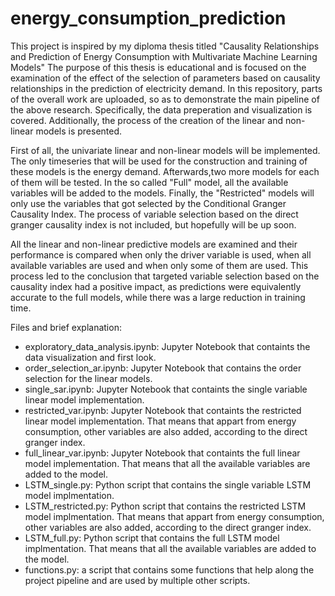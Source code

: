 # energy_consumption_prediction

This project is inspired by my diploma thesis titled "Causality Relationships and Prediction of Energy Consumption with Multivariate Machine Learning Models"
The purpose of this thesis is educational and  is focused on the examination of the effect of the selection of parameters based on causality relationships in the prediction of electricity demand. In this repository, parts of the overall work are uploaded, so as to demonstrate the main pipeline of the above research. Specifically, the data preperation and visualization is covered. Additionally, the process of the creation of the linear and non-linear models is presented.

First of all, the univariate linear and non-linear models will be implemented. The only timeseries that will be used for the construction and training of these models is the energy demand. Afterwards,two more models for each of them will be tested. In the so called "Full" model, all the available variables will be added to the models. Finally, the "Restricted" models will only use the variables that got selected by the Conditional Granger Causality Index. The process of variable selection based on the direct granger causality index is not included, but hopefully will be up soon. 

All the linear and non-linear predictive models are examined and their performance is compared when only the driver variable is used, when all available variables are used and when only some of them are used. This process led to the conclusion that targeted variable selection based on the causality index had a positive impact, as predictions were equivalently accurate to the full models, while there was a large reduction in training time.

Files and brief explanation:

- exploratory_data_analysis.ipynb: Jupyter Notebook that containts the data visualization and first look.
- order_selection_ar.ipynb: Jupyter Notebook that contains the order selection for the linear models.
- single_sar.ipynb: Jupyter Notebook that containts the  single variable linear model implementation.
- restricted_var.ipynb: Jupyter Notebook that containts the  restricted linear model implementation. That means that appart from energy consumption, other variables are also added, according to the direct granger index. 
- full_linear_var.ipynb: Jupyter Notebook that containts the  full linear model implementation. That means that all the available variables are added to the model. 
- LSTM_single.py: Python script that contains the single variable LSTM model implmentation.
- LSTM_restricted.py: Python script that contains the restricted LSTM model implmentation. That means that appart from energy consumption, other variables are also added, according to the direct granger index. 
- LSTM_full.py:  Python script that contains the full LSTM model implmentation. That means that all the available variables are added to the model. 
- functions.py: a script that contains some functions that help along the project pipeline and are used by multiple other scripts. 
